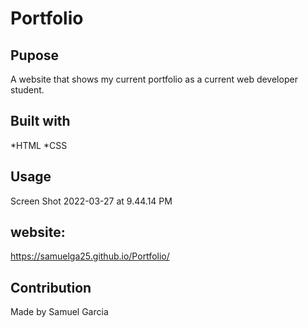 # Portfolio

## Pupose
A website that shows my current portfolio as a current 
web developer student. 



## Built with 
*HTML
*CSS

## Usage

Screen Shot 2022-03-27 at 9.44.14 PM




 
## website: 
https://samuelga25.github.io/Portfolio/

## Contribution 
Made by Samuel Garcia